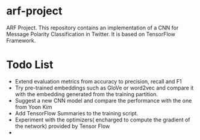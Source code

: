 # arf-project
ARF Project. This repository contains an implementation of a CNN for Message Polarity Classification in Twitter. It is based on TensorFlow Framework.
# Todo List

- Extend evaluation metrics from accuracy to precision, recall and F1
- Try pre-trained embeddings such as GloVe or word2vec and compare it with the embedding generated from the training partition.
- Suggest a new CNN model and compare the performance with the one from Yoon Kim
- Add TensorFlow Summaries to the training script.
- Experiment with the optimizers( encharged to compute the gradient of the network) provided by Tensor Flow
- 
